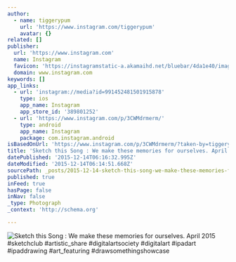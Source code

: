 ```yaml
---
author:
  - name: tiggerypum
    url: 'https://www.instagram.com/tiggerypum'
    avatar: {}
related: []
publisher:
  url: 'https://www.instagram.com'
  name: Instagram
  favicon: 'https://instagramstatic-a.akamaihd.net/bluebar/4da1e40/images/ico/favicon.ico'
  domain: www.instagram.com
keywords: []
app_links:
  - url: 'instagram://media?id=991452481501915878'
    type: ios
    app_name: Instagram
    app_store_id: '389801252'
  - url: 'https://www.instagram.com/p/3CWMdrmerm/'
    type: android
    app_name: Instagram
    package: com.instagram.android
isBasedOnUrl: 'https://www.instagram.com/p/3CWMdrmerm/?taken-by=tiggerypum'
title: 'Sketch this Song : We make these memories for ourselves. April 2015 #sketchclub #artistic_share #digitalartsociety #digitalart #ipadart #ipaddrawing #art_featuring #drawsomethingshowcase'
datePublished: '2015-12-14T06:16:32.995Z'
dateModified: '2015-12-14T06:14:51.668Z'
sourcePath: _posts/2015-12-14-sketch-this-song-we-make-these-memories-for-ourselves-apr.md
published: true
inFeed: true
hasPage: false
inNav: false
_type: Photograph
_context: 'http://schema.org'

---
```

![Sketch this Song &colon; We make these memories for ourselves&period; April 2015 &num;sketchclub &num;artistic&lowbar;share &num;digitalartsociety &num;digitalart &num;ipadart &num;ipaddrawing &num;art&lowbar;featuring &num;drawsomethingshowcase](https://scontent.cdninstagram.com/hphotos-xfa1/t51.2885-15/e15/11372088_659372647526886_27104993_n.jpg)